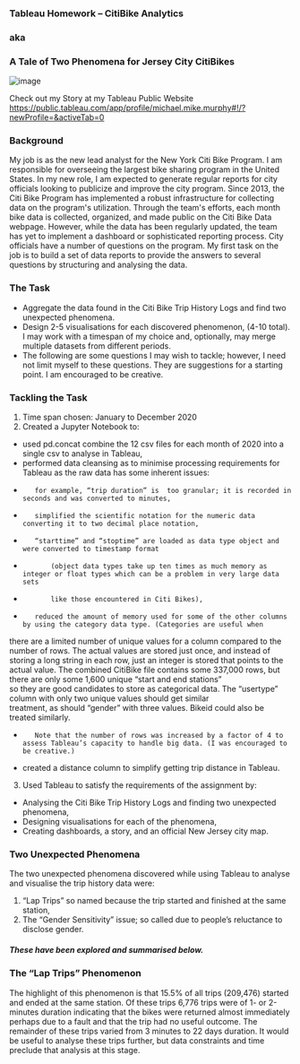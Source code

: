 ### Tableau Homework – CitiBike Analytics
###                 aka
### A Tale of Two Phenomena for Jersey City CitiBikes

![image](https://user-images.githubusercontent.com/89948865/163300080-d0e81501-ddad-4fe9-9504-6f789e77c553.png) 

Check out my Story at my Tableau Public Website
https://public.tableau.com/app/profile/michael.mike.murphy#!/?newProfile=&activeTab=0

### Background

My job is as the new lead analyst for the New York Citi Bike Program. I am responsible for overseeing the largest bike sharing program in the United States. In my new role, I am expected to generate regular reports for city officials looking to publicize and improve the city program.
Since 2013, the Citi Bike Program has implemented a robust infrastructure for collecting data on the program's utilization. Through the team's efforts, each month bike data is collected, organized, and made public on the Citi Bike Data webpage.
However, while the data has been regularly updated, the team has yet to implement a dashboard or sophisticated reporting process. City officials have a number of questions on the program.
My first task on the job is to build a set of data reports to provide the answers to several questions by structuring and analysing the data. 

### The Task
*    Aggregate the data found in the Citi Bike Trip History Logs and find two unexpected phenomena.
*    Design 2-5 visualisations for each discovered phenomenon, (4-10 total). I may work with a timespan of my choice and, optionally, may merge multiple datasets from different periods.
*    The following are some questions I may wish to tackle; however, I need not limit myself to these questions. They are suggestions for a starting point. I am encouraged to be creative. 

### Tackling the Task

1.	Time span chosen:	January to December 2020
2.	Created a Jupyter Notebook to:
*    used  pd.concat combine the 12 csv files for each month of 2020 into a single csv to analyse in Tableau,
* performed data cleansing as to minimise processing requirements for Tableau as the raw data has some inherent issues:
*        for example, “trip duration” is  too granular; it is recorded in seconds and was converted to minutes,
*        simplified the scientific notation for the numeric data converting it to two decimal place notation,
*        “starttime” and “stoptime” are loaded as data type object and were converted to timestamp format 
*            (object data types take up ten times as much memory as integer or float types which can be a problem in very large data sets 
*            like those encountered in Citi Bikes),
*        reduced the amount of memory used for some of the other columns by using the category data type. (Categories are useful when 
there are a limited number of unique values for a column compared to the number of rows. The actual values are stored just once, 
and instead of storing a long string in each row, just an integer is stored that points to the actual value. 
The combined CitiBike file contains some 337,000 rows, but there are only some 1,600 unique “start and end stations”  
so they are good candidates to store as categorical data. The “usertype” column with only two unique values should get similar  
treatment, as should “gender” with three values. Bikeid could also be treated similarly.
*        Note that the number of rows was increased by a factor of 4 to assess Tableau’s capacity to handle big data. (I was encouraged to be creative.)
*    created a distance column to simplify getting trip distance in Tableau. 
3.	Used Tableau to satisfy the requirements of the assignment by:
*    Analysing the Citi Bike Trip History Logs and finding two unexpected phenomena,
*    Designing visualisations for each of the phenomena,
*    Creating dashboards, a story, and an official New Jersey city map. 

### Two Unexpected Phenomena 

The two unexpected phenomena discovered while using Tableau to analyse and visualise the trip history data were:
1.	“Lap Trips” so named because the trip started and finished at the same station,
2.	The “Gender Sensitivity” issue; so called due to people’s reluctance to disclose gender. 

##### These have been explored and summarised below.

### The “Lap Trips” Phenomenon 

The highlight of this phenomenon is that 15.5% of all trips (209,476) started and ended at the same station. Of these trips 6,776 trips were of 1- or 2-minutes duration indicating that the bikes were returned almost immediately perhaps due to a fault and that the trip had no useful outcome. The remainder of these trips varied from 3 minutes to 22 days duration. It would be useful to analyse these trips further, but data constraints and time preclude that analysis at this stage. 

